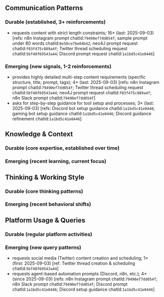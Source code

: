 ## Communication Patterns
### Durable (established, 3+ reinforcements)
- requests content with strict length constraints; 16× (last: 2025-09-03) [refs: n8n Instagram prompt chatId:`79490ef7dd054f`; sample prompt under 80 words chatId:`0e50ce76e04b42`; neo4J prompt request chatId:`f03f475c889a4f`; Twitter thread scheduling request chatId:`5bf40f69543a44`; Discord prompt request chatId:`1a1bd5c41e0446`]

### Emerging (new signals, 1-2 reinforcements)
- provides highly detailed multi-step content requirements (specific structure, title, prompt, tags); 4× (last: 2025-09-03) [refs: n8n Instagram prompt chatId:`79490ef7dd054f`; Twitter thread scheduling request chatId:`5bf40f69543a44`; neo4J prompt request chatId:`f03f475c889a4f`; n8n Slack prompt chatId:`79490ef7dd054f`]
- asks for step-by-step guidance for tool setup and processes; 3× (last: 2025-09-03) [refs: Discord bot setup guidance chatId:`1a1bd5c41e0446`; gaming bot setup guidance chatId:`1a1bd5c41e0446`; Discord guidance refinement chatId:`1a1bd5c41e0446`]

## Knowledge & Context
### Durable (core expertise, established over time)

### Emerging (recent learning, current focus)

## Thinking & Working Style
### Durable (core thinking patterns)

### Emerging (recent behavioral shifts)

## Platform Usage & Queries
### Durable (regular platform activities)

### Emerging (new query patterns)
- requests social media (Twitter) content creation and scheduling; 1× (first: 2025-09-03) [ref: Twitter thread creation & scheduling chatId:`5bf40f69543a44`]
- requests agent-based automation prompts (Discord, n8n, etc.); 4× (since 2025-09-03) [refs: n8n Instagram prompt chatId:`79490ef7dd054f`; n8n Slack prompt chatId:`79490ef7dd054f`; Discord prompt chatId:`1a1bd5c41e0446`; Discord setup guidance chatId:`1a1bd5c41e0446`]